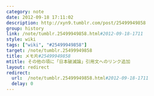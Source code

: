 ```yaml
---
category: note
date: 2012-09-18 17:11:02
description: http://xyn9.tumblr.com/post/25499949858
group: history
link: /note/tumblr.25499949858.html#2012-09-18-1711
style: wiki
tags: ["wiki", "#25499949858"]
target: /note/tumblr.25499949858
title: メモ片#25499949858
mtitle: その他の項に「日本破滅論」引用文へのリンク追加
layout: redirect
redirect:
  url:  /note/tumblr.25499949858.html#2012-09-18-1711
  delay: 0
---
```

